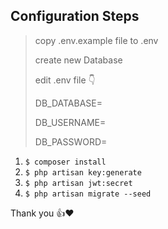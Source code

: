 ## Configuration Steps

>copy .env.example file to .env
>
>create new Database
>
>edit .env file :point_down:
>
>
>DB_DATABASE=
>
>DB_USERNAME=
>
>DB_PASSWORD=

1) ```$ composer install```
2) ```$ php artisan key:generate```
3) ```$ php artisan jwt:secret```
4) ```$ php artisan migrate --seed```

Thank you :+1::heart:
